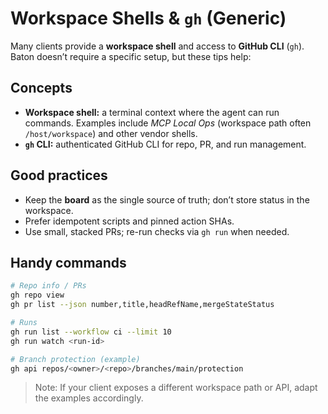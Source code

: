 # Workspace Shells & `gh` (Generic)

Many clients provide a **workspace shell** and access to **GitHub CLI** (`gh`). Baton doesn’t require a specific setup, but these tips help:

## Concepts
- **Workspace shell:** a terminal context where the agent can run commands. Examples include *MCP Local Ops* (workspace path often `/host/workspace`) and other vendor shells.
- **`gh` CLI:** authenticated GitHub CLI for repo, PR, and run management.

## Good practices
- Keep the **board** as the single source of truth; don’t store status in the workspace.
- Prefer idempotent scripts and pinned action SHAs.
- Use small, stacked PRs; re-run checks via `gh run` when needed.

## Handy commands
```bash
# Repo info / PRs
gh repo view
gh pr list --json number,title,headRefName,mergeStateStatus

# Runs
gh run list --workflow ci --limit 10
gh run watch <run-id>

# Branch protection (example)
gh api repos/<owner>/<repo>/branches/main/protection
```

> Note: If your client exposes a different workspace path or API, adapt the examples accordingly.
